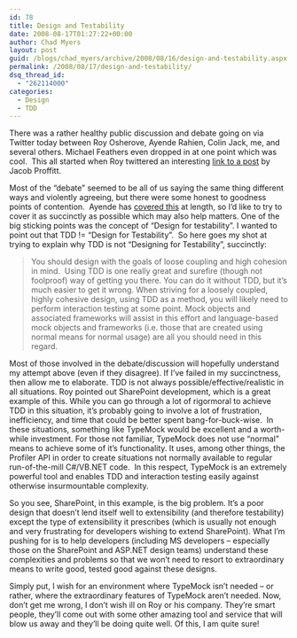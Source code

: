 ```yaml
---
id: 78
title: Design and Testability
date: 2008-08-17T01:27:22+00:00
author: Chad Myers
layout: post
guid: /blogs/chad_myers/archive/2008/08/16/design-and-testability.aspx
permalink: /2008/08/17/design-and-testability/
dsq_thread_id:
  - "262114000"
categories:
  - Design
  - TDD
---
```

There was a rather healthy public discussion and debate going on via Twitter today between Roy Osherove, Ayende Rahien, Colin Jack, me, and several others. Michael Feathers even dropped in at one point which was cool.&#160; This all started when Roy twittered an interesting [link to a post](http://theruntime.com/blogs/jacob/archive/2008/08/15/testability-in-.net.aspx) by Jacob Proffitt.

Most of the “debate” seemed to be all of us saying the same thing different ways and violently agreeing, but there were some honest to goodness points of contention.&#160; Ayende has [covered this](http://ayende.com/Blog/archive/2008/08/16/Inversion-of-Control-is-NOT-about-testability.aspx) at length, so I’d like to try to cover it as succinctly as possible which may also help matters. One of the big sticking points was the concept of “Design for testability”. I wanted to point out that TDD != “Design for Testability”.&#160; So here goes my shot at trying to explain why TDD is not “Designing for Testability”, succinctly:

> You should design with the goals of loose coupling and high cohesion in mind.&#160; Using TDD is one really great and surefire (though not foolproof) way of getting you there. You can do it without TDD, but it’s much easier to get it wrong. When striving for a loosely coupled, highly cohesive design, using TDD as a method, you will likely need to perform interaction testing at some point. Mock objects and associated frameworks will assist in this effort and language-based mock objects and frameworks (i.e. those that are created using normal means for normal usage) are all you should need in this regard.

Most of those involved in the debate/discussion will hopefully understand my attempt above (even if they disagree). If I’ve failed in my succinctness, then allow me to elaborate. TDD is not always possible/effective/realistic in all situations. Roy pointed out SharePoint development, which is a great example of this. While you can go through a lot of rigormoral to achieve TDD in this situation, it’s probably going to involve a lot of frustration, inefficiency, and time that could be better spent bang-for-buck-wise.&#160; In these situations, something like TypeMock would be excellent and a worth-while investment. For those not familiar, TypeMock does not use “normal” means to achieve some of it’s functionality. It uses, among other things, the Profiler API in order to create situations not normally available to regular run-of-the-mill C#/VB.NET code.&#160; In this respect, TypeMock is an extremely powerful tool and enables TDD and interaction testing easily against otherwise insurmountable complexity.

So you see, SharePoint, in this example, is the big problem. It’s a poor design that doesn’t lend itself well to extensibility (and therefore testability) except the type of extensibility it prescribes (which is usually not enough and very frustrating for developers wishing to extend SharePoint). What I’m pushing for is to help developers (including MS developers – especially those on the SharePoint and ASP.NET design teams) understand these complexities and problems so that we won’t need to resort to extraordinary means to write good, tested good against these designs.

Simply put, I wish for an environment where TypeMock isn’t needed – or rather, where the extraordinary features of TypeMock aren’t needed. Now, don’t get me wrong, I don’t wish ill on Roy or his company. They’re smart people, they’ll come out with some other amazing tool and service that will blow us away and they’ll be doing quite well. Of this, I am quite sure!